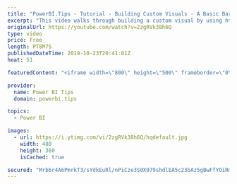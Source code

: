 ```yaml
---
title: "PowerBI.Tips - Tutorial - Building Custom Visuals - A Basic Bar Chart"
excerpt: "This video walks through building a custom visual by using http://charts.powerbi.tips  An overview of the application starts off the training session and ends with a completed bar chart for use in Power BI Desktop.  To create your own custom visuals visit: http://charts.powerbi.tips   Down community"
originalUrl: https://youtube.com/watch?v=2zgRVk38h6Q
type: video
price: Free
length: PT8M7S
publishedDateTime: 2019-10-23T20:41:01Z
heat: 51

featuredContent: "<iframe width=\"800\" height=\"500\" frameborder=\"0\" src=\"https://www.youtube.com/embed/2zgRVk38h6Q\" allow=\"accelerometer; autoplay; encrypted-media; gyroscope; picture-in-picture\" allowfullscreen></iframe>"

provider:
  name: Power BI Tips
  domain: powerbi.tips

topics:
  - Power BI

images:
  - url: https://i.ytimg.com/vi/2zgRVk38h6Q/hqdefault.jpg
    width: 480
    height: 360
    isCached: true

secured: "Mrb6r4A6PmrkT3/sYdkEuRl/nPiCze3S0X979shdlEA5c23bAz5gBwFfYOiRmzdFCaZZHgDiP5ASV2I29ul6Ywu/ZWkDklPfvOKAWodPgTqs2s/y/3BsgXm2dsxeVQZzIXeOM2AIL0Vai7AcI7pflEwYw2eqWi9AZBHEHsEZMQj+XtO37P1gXzBxedz3IkC9Jr/jRXGPZQ5L+V+d1z7aqOW3mAc983pVnV4O9es5zZ9oaqS5xT5sZFh4FA3a/1jsZdVR8VhqYRF/NGcHhg8xmOw14OgLn/E0q6XOQcQsjWfi7yEzRapJSKuJq0O4RuITPnF6vlfgSmMllB7WOs4MP8yRIrTS+hGLV2Q4SqLXMMhTZJ2kM3xuMMK6QhvhJc+D5xlhZ2EmQYndKuwLHjD6PD1kR4+sgA4TkOJMPQVvkEo=;yymY5lCHEaROk3aaAem5JA=="
---
```


